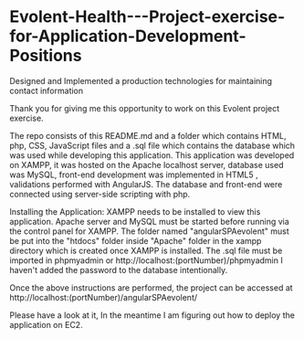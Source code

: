 # Evolent-Health---Project-exercise-for-Application-Development-Positions
Designed and Implemented a production technologies for maintaining contact information

Thank you for giving me this opportunity to work on this Evolent project exercise.

The repo consists of this README.md and a folder which contains HTML, php, CSS, JavaScript files and a .sql file which contains the database which was used while developing this application. 
This application was developed on XAMPP, it was hosted on the Apache localhost server, database used was MySQL, front-end development was implemented in HTML5 , validations performed with AngularJS. The database and front-end were connected using server-side scripting with php. 

Installing the Application:
XAMPP needs to be installed to view this application.
Apache server and MySQL must be started before running via the control panel for XAMPP.
The folder named "angularSPAevolent" must be put into the "htdocs" folder inside "Apache" folder in the xampp directory which is created once XAMPP is installed.
The .sql file must be imported in phpmyadmin or http://localhost:(portNumber)/phpmyadmin
I haven't added the password to the database intentionally. 

Once the above instructions are performed, the project can be accessed at http://localhost:(portNumber)/angularSPAevolent/

Please have a look at it, In the meantime I am figuring out how to deploy the application on EC2.


